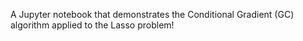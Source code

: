 A Jupyter notebook that demonstrates the Conditional Gradient (GC) algorithm applied to the Lasso problem!
